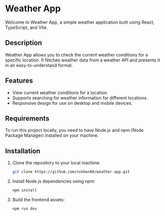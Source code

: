 # Weather App

Welcome to Weather App, a simple weather application built using React, TypeScript, and Vite.

## Description

Weather App allows you to check the current weather conditions for a specific location. It fetches weather data from a weather API and presents it in an easy-to-understand format.

## Features

- View current weather conditions for a location.
- Supports searching for weather information for different locations.
- Responsive design for use on desktop and mobile devices.

## Requirements

To run this project locally, you need to have Node.js and npm (Node Package Manager) installed on your machine.

## Installation

1. Clone the repository to your local machine:

   ```bash
   git clone https://github.com/nikben08/weather-app.git

2. Install Node.js dependencies using npm:
    ```bash
    npm install
    ```

3.  Build the frontend assets:
    ```bash
    npm run dev
    ```

